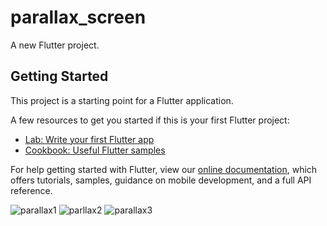 # parallax_screen

A new Flutter project.

## Getting Started

This project is a starting point for a Flutter application.

A few resources to get you started if this is your first Flutter project:

- [Lab: Write your first Flutter app](https://flutter.dev/docs/get-started/codelab)
- [Cookbook: Useful Flutter samples](https://flutter.dev/docs/cookbook)

For help getting started with Flutter, view our
[online documentation](https://flutter.dev/docs), which offers tutorials,
samples, guidance on mobile development, and a full API reference.

![parallax1](https://user-images.githubusercontent.com/75329130/127169702-5ba35928-e3cf-4994-b28f-7ced7422479c.jpg)
![parllax2](https://user-images.githubusercontent.com/75329130/127169708-ea26f298-919d-4afd-adbf-7155f6db6d69.jpg)
![parallax3](https://user-images.githubusercontent.com/75329130/127169711-03bf6a19-987d-4cfe-ba37-5027a448143c.jpg)
